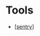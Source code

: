 # Tools

- [[sentry]]

[//begin]: # "Autogenerated link references for markdown compatibility"
[sentry]: tools/sentry "Sentry"
[//end]: # "Autogenerated link references"